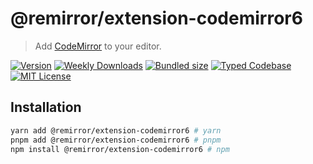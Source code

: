 # @remirror/extension-codemirror6

> Add [CodeMirror](https://codemirror.net/) to your editor.

[![Version][version]][npm] [![Weekly Downloads][downloads-badge]][npm] [![Bundled size][size-badge]][size] [![Typed Codebase][typescript]](#) [![MIT License][license]](#)

[version]: https://flat.badgen.net/npm/v/@remirror/extension-codemirror6
[npm]: https://npmjs.com/package/@remirror/extension-codemirror6
[license]: https://flat.badgen.net/badge/license/MIT/purple
[size]: https://bundlephobia.com/result?p=@remirror/extension-codemirror6@next
[size-badge]: https://flat.badgen.net/bundlephobia/minzip/@remirror/extension-codemirror6@next
[typescript]: https://flat.badgen.net/badge/icon/TypeScript?icon=typescript&label
[downloads-badge]: https://badgen.net/npm/dw/@remirror/extension-codemirror6/red?icon=npm

## Installation

```bash
yarn add @remirror/extension-codemirror6 # yarn
pnpm add @remirror/extension-codemirror6 # pnpm
npm install @remirror/extension-codemirror6 # npm
```

<!-- ## Usage -->
